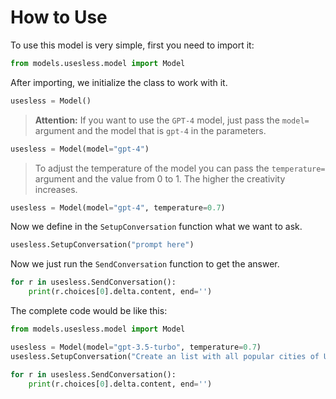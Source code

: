 # How to Use

To use this model is very simple, first you need to import it:

```py
from models.usesless.model import Model
```

After importing, we initialize the class to work with it.

```py
usesless = Model()
```

> **Attention:** If you want to use the `GPT-4` model, just pass the `model=` argument and the model that is `gpt-4` in the parameters.

```py
usesless = Model(model="gpt-4")
```

> To adjust the temperature of the model you can pass the `temperature=` argument and the value from 0 to 1. The higher the creativity increases.

```py
usesless = Model(model="gpt-4", temperature=0.7)
```

Now we define in the `SetupConversation` function what we want to ask.

```py
usesless.SetupConversation("prompt here")
```

Now we just run the `SendConversation` function to get the answer.

```py
for r in usesless.SendConversation():
	print(r.choices[0].delta.content, end='')
```

The complete code would be like this:

```py
from models.usesless.model import Model

usesless = Model(model="gpt-3.5-turbo", temperature=0.7)
usesless.SetupConversation("Create an list with all popular cities of United States.")

for r in usesless.SendConversation():
	print(r.choices[0].delta.content, end='')
```
